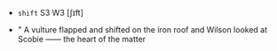 - `shift` S3 W3 [ʃɪft]



- " A vulture flapped and shifted on the iron roof and Wilson looked at Scobie —— the heart of the matter